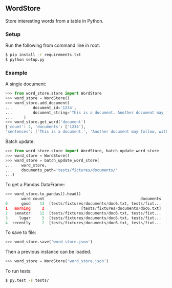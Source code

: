 ## WordStore

Store interesting words from a table in Python.

### Setup

Run the following from command line in root:

```bash
$ pip install -r requirements.txt 
$ python setup.py
```

### Example

A single document:

```python
>>> from word_store.store import WordStore
>>> word_store = WordStore()
>>> word_store.add_document(
...         document_id='1234',
...         document_string='This is a document. Another document may follow, with more interesting words.'
...     )
>>> word_store.get_word('document')
{'count': 2, 'documents': ['1234'],
'sentences': ['This is a document.', 'Another document may follow, with more interesting words.']}
```

Batch update:
```python
>>> from word_store.store import WordStore, batch_update_word_store
>>> word_store = WordStore()
>>> word_store = batch_update_word_store(
...    word_store,
...    documents_path='tests/fictures/documents/'
...)
```

To get a Pandas DataFrame:
```python
>>> word_store.to_pandas().head()
       word count                                          documents                                          sentences
0      good    13  [tests/fixtures/documents/doc6.txt, tests/fixt...  [ Good morning., Fortunately, however, we've m...
1   morning     2                [tests/fixtures/documents/doc6.txt]  [ Good morning., Outstanding career officials ...
2   senator    12  [tests/fixtures/documents/doc6.txt, tests/fixt...  [As some of you know, Senator Lugar and I rece...
3     lugar     5  [tests/fixtures/documents/doc6.txt, tests/fixt...  [As some of you know, Senator Lugar and I rece...
4  recently     2  [tests/fixtures/documents/doc6.txt, tests/fixt...  [As some of you know, Senator Lugar and I rece...
```

To save to file:
```python
>>> word_store.save('word_store.json')
```

Then a previous instance can be loaded.
```python
>>> word_store = WordStore('word_store.json')
```

To run tests:
```bash
$ py.test -s tests/
```
